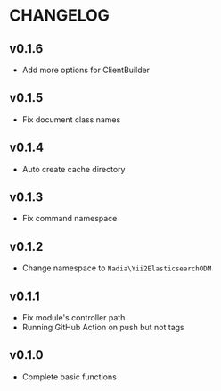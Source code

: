 CHANGELOG
=========

## v0.1.6

- Add more options for ClientBuilder

## v0.1.5

- Fix document class names
 
## v0.1.4

- Auto create cache directory
 
## v0.1.3

- Fix command namespace
 
## v0.1.2

- Change namespace to `Nadia\Yii2ElasticsearchODM`

## v0.1.1

- Fix module's controller path
- Running GitHub Action on push but not tags

## v0.1.0

- Complete basic functions
